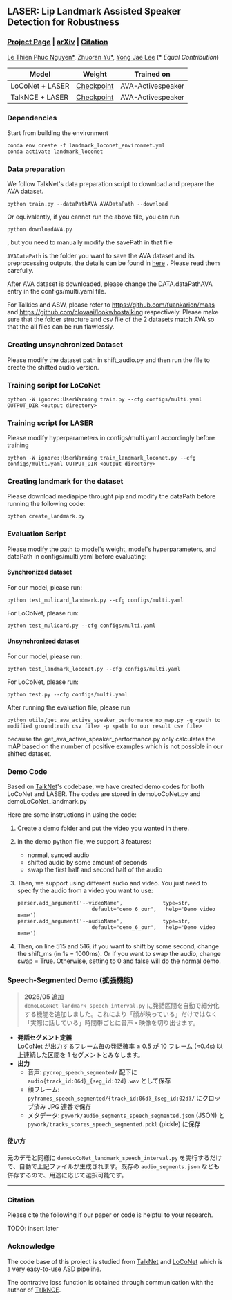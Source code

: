 ## LASER: Lip Landmark Assisted Speaker Detection for Robustness

### [Project Page](https://plnguyen2908.github.io/LASER-ASD-project-page/) | [arXiv]() | [Citation](#Citation)

[Le Thien Phuc Nguyen*](https://plnguyen2908.github.io/), [Zhuoran Yu*](https://www.zhuoranyu.com/), [Yong Jae Lee](https://pages.cs.wisc.edu/~yongjaelee/) (* *Equal Contribution*)

| Model           | Weight                                                                                        | Trained on        |
| --------------- | --------------------------------------------------------------------------------------------- | ----------------- |
| LoCoNet + LASER | [Checkpoint](https://drive.google.com/file/d/1IrntlKqzw5EYAVbyDupr5tk-H3q9kkoW/view?usp=sharing) | AVA-Activespeaker |
| TalkNCE + LASER | [Checkpoint](https://drive.google.com/file/d/1N8nFVybKXL7NFzJHMfo9x8FjJkUzEUc_/view?usp=sharing) | AVA-Activespeaker |

### Dependencies

Start from building the environment

```
conda env create -f landmark_loconet_environmet.yml
conda activate landmark_loconet
```

### Data preparation

We follow TalkNet's data preparation script to download and prepare the AVA dataset.

```
python train.py --dataPathAVA AVADataPath --download 
```

Or equivalently, if you cannot run the above file, you can run

```
python downloadAVA.py
```

, but you need to manually modify the savePath in that file

`AVADataPath` is the folder you want to save the AVA dataset and its preprocessing outputs, the details can be found in [here](https://github.com/TaoRuijie/TalkNet_ASD/blob/main/utils/tools.py#L34) . Please read them carefully.

After AVA dataset is downloaded, please change the DATA.dataPathAVA entry in the configs/multi.yaml file.

For Talkies and ASW, please refer to https://github.com/fuankarion/maas and https://github.com/clovaai/lookwhostalking respectively. Please make sure that the folder structure and csv file of the 2 datasets match AVA so that the all files can be run flawlessly.

### Creating unsynchronized Dataset

Please modify the dataset path in shift_audio.py and then run the file to create the shifted audio version.

### Training script for LoCoNet

```
python -W ignore::UserWarning train.py --cfg configs/multi.yaml OUTPUT_DIR <output directory>
```

### Training script for LASER

Please modify hyperparameters in configs/multi.yaml accordingly before training

```
python -W ignore::UserWarning train_landmark_loconet.py --cfg configs/multi.yaml OUTPUT_DIR <output directory>
```

### Creating landmark for the dataset

Please download mediapipe throught pip and modify the dataPath before running the following code:

```
python create_landmark.py
```

### Evaluation Script

Please modify the path to model's weight, model's hyperparameters, and dataPath in configs/multi.yaml before evaluating:

#### Synchronized dataset

For our model, please run:

```
python test_mulicard_landmark.py --cfg configs/multi.yaml
```

For LoCoNet, please run:

```
python test_mulicard.py --cfg configs/multi.yaml
```

#### Unsynchronized dataset

For our model, please run:

```
python test_landmark_loconet.py --cfg configs/multi.yaml
```

For LoCoNet, please run:

```
python test.py --cfg configs/multi.yaml
```

After running the evaluation file, please run

```
python utils/get_ava_active_speaker_performance_no_map.py -g <path to modified groundtruth csv file> -p <path to our result csv file>
```

because the get_ava_active_speaker_performance.py only calculates the mAP based on the number of positive examples which is not possible in our shifted dataset.

### Demo Code

Based on [TalkNet](https://github.com/TaoRuijie/TalkNet-ASD)'s codebase, we have created demo codes for both LoCoNet and LASER. The codes are stored in demoLoCoNet.py and demoLoCoNet_landmark.py

Here are some instructions in using the code:

1. Create a demo folder and put the video you wanted in there.
2. in the demo python file, we support 3 features:

   * normal, synced audio
   * shifted audio by some amount of seconds
   * swap the first half and second half of the audio
3. Then, we support using different audio and video. You just need to specify the audio from a video you want to use:

   ```
   parser.add_argument('--videoName',             type=str,
                           default="demo_6_our",   help='Demo video name')
   parser.add_argument('--audioName',             type=str,
                           default="demo_6_our",   help='Demo video name')
   ```
4. Then, on line 515 and 516, if you want to shift by some second, change the shift_ms (in 1s = 1000ms). Or if you want to swap the audio, change swap = True. Otherwise, setting to 0 and false will do the normal demo.

### Speech-Segmented Demo (拡張機能)

> **2025/05 追加**  
> `demoLoCoNet_landmark_speech_interval.py` に発話区間を自動で細分化する機能を追加しました。これにより「顔が映っている」だけではなく「実際に話している」時間帯ごとに音声・映像を切り出せます。

* **発話セグメント定義**  
  LoCoNet が出力するフレーム毎の発話確率 ≥ 0.5 が 10 フレーム (≈0.4s) 以上連続した区間を 1 セグメントとみなします。
* **出力**  
  * 音声: `pycrop_speech_segmented/` 配下に `audio{track_id:06d}_{seg_id:02d}.wav` として保存  
  * 顔フレーム: `pyframes_speech_segmented/{track_id:06d}_{seg_id:02d}/` にクロップ済み JPG 連番で保存  
  * メタデータ: `pywork/audio_segments_speech_segmented.json` (JSON) と `pywork/tracks_scores_speech_segmented.pckl` (pickle) に保存  

#### 使い方

元のデモと同様に `demoLoCoNet_landmark_speech_interval.py` を実行するだけで、自動で上記ファイルが生成されます。既存の `audio_segments.json` なども併存するので、用途に応じて選択可能です。

---

### Citation

Please cite the following if our paper or code is helpful to your research.

TODO: insert later

### Acknowledge

The code base of this project is studied from [TalkNet](https://github.com/TaoRuijie/TalkNet-ASD) and [LoCoNet](https://github.com/SJTUwxz/LoCoNet_ASD/tree/main) which is a very easy-to-use ASD pipeline.

The contrative loss function is obtained through communication with the author of [TalkNCE](https://arxiv.org/pdf/2309.12306).
